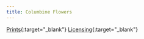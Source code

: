 ```yaml
---
title: Columbine Flowers
---
```

[Prints](https://pixels.com/featured/columbine-flowers-brady-lane.html){:target="_blank"}
[Licensing](https://licensing.pixels.com/featured/columbine-flowers-brady-lane.html){:target="_blank"}